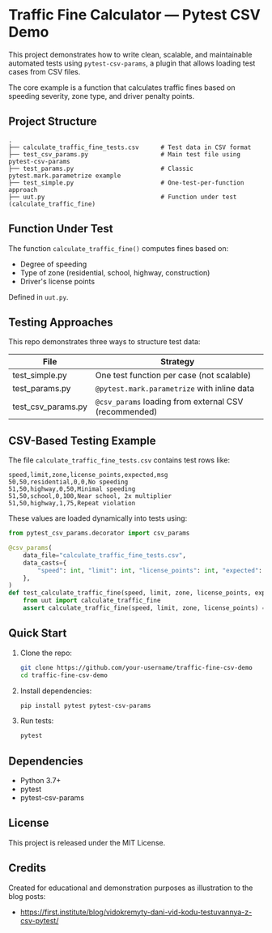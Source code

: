 # Traffic Fine Calculator — Pytest CSV Demo

This project demonstrates how to write clean, scalable, and maintainable automated tests using `pytest-csv-params`, a plugin that allows loading test cases from CSV files.

The core example is a function that calculates traffic fines based on speeding severity, zone type, and driver penalty points.

## Project Structure

```
.
├── calculate_traffic_fine_tests.csv      # Test data in CSV format
├── test_csv_params.py                    # Main test file using pytest-csv-params
├── test_params.py                        # Classic pytest.mark.parametrize example
├── test_simple.py                        # One-test-per-function approach
├── uut.py                                # Function under test (calculate_traffic_fine)
```

## Function Under Test

The function `calculate_traffic_fine()` computes fines based on:

- Degree of speeding
- Type of zone (residential, school, highway, construction)
- Driver's license points

Defined in `uut.py`.

## Testing Approaches

This repo demonstrates three ways to structure test data:

| File | Strategy |
|------|----------|
| test_simple.py | One test function per case (not scalable) |
| test_params.py | `@pytest.mark.parametrize` with inline data |
| test_csv_params.py | `@csv_params` loading from external CSV (recommended) |

## CSV-Based Testing Example

The file `calculate_traffic_fine_tests.csv` contains test rows like:

```csv
speed,limit,zone,license_points,expected,msg
50,50,residential,0,0,No speeding
51,50,highway,0,50,Minimal speeding
51,50,school,0,100,Near school, 2x multiplier
51,50,highway,1,75,Repeat violation
```

These values are loaded dynamically into tests using:

```python
from pytest_csv_params.decorator import csv_params

@csv_params(
    data_file="calculate_traffic_fine_tests.csv",
    data_casts={
        "speed": int, "limit": int, "license_points": int, "expected": int,
    },
)
def test_calculate_traffic_fine(speed, limit, zone, license_points, expected, msg):
    from uut import calculate_traffic_fine
    assert calculate_traffic_fine(speed, limit, zone, license_points) == expected, msg
```

## Quick Start

1. Clone the repo:

   ```bash
   git clone https://github.com/your-username/traffic-fine-csv-demo
   cd traffic-fine-csv-demo
   ```

2. Install dependencies:

   ```bash
   pip install pytest pytest-csv-params
   ```

3. Run tests:

   ```bash
   pytest
   ```

## Dependencies

- Python 3.7+
- pytest
- pytest-csv-params

## License

This project is released under the MIT License.

## Credits

Created for educational and demonstration purposes as illustration to the blog posts:

* https://first.institute/blog/vidokremyty-dani-vid-kodu-testuvannya-z-csv-pytest/
